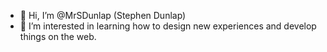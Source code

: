 - 👋 Hi, I’m @MrSDunlap (Stephen Dunlap)
- 👀 I’m interested in learning how to design new experiences and develop things on the web.
<!---
MrSDunlap/MrSDunlap is a ✨ special ✨ repository because its `README.md` (this file) appears on your GitHub profile.
You can click the Preview link to take a look at your changes.
--->
